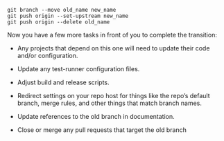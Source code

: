 ```shell
git branch --move old_name new_name
git push origin --set-upstream new_name
git push origin --delete old_name
```
Now you have a few more tasks in front of you to complete the transition:

- Any projects that depend on this one will need to update their code and/or configuration.
    
- Update any test-runner configuration files.
    
- Adjust build and release scripts.
    
- Redirect settings on your repo host for things like the repo’s default branch, merge rules, and other things that match branch names.
    
- Update references to the old branch in documentation.
    
- Close or merge any pull requests that target the old branch